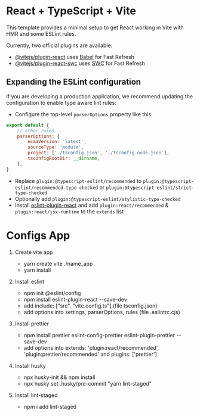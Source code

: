 # React + TypeScript + Vite

This template provides a minimal setup to get React working in Vite with HMR and some ESLint rules.

Currently, two official plugins are available:

- [@vitejs/plugin-react](https://github.com/vitejs/vite-plugin-react/blob/main/packages/plugin-react/README.md)
  uses [Babel](https://babeljs.io/) for Fast Refresh
- [@vitejs/plugin-react-swc](https://github.com/vitejs/vite-plugin-react-swc) uses [SWC](https://swc.rs/) for Fast
  Refresh

## Expanding the ESLint configuration

If you are developing a production application, we recommend updating the configuration to enable type aware lint rules:

- Configure the top-level `parserOptions` property like this:

```js
export default {
    // other rules...
    parserOptions: {
        ecmaVersion: 'latest',
        sourceType: 'module',
        project: ['./tsconfig.json', './tsconfig.node.json'],
        tsconfigRootDir: __dirname,
    },
}
```

- Replace `plugin:@typescript-eslint/recommended` to `plugin:@typescript-eslint/recommended-type-checked`
  or `plugin:@typescript-eslint/strict-type-checked`
- Optionally add `plugin:@typescript-eslint/stylistic-type-checked`
- Install [eslint-plugin-react](https://github.com/jsx-eslint/eslint-plugin-react) and
  add `plugin:react/recommended` & `plugin:react/jsx-runtime` to the `extends` list

# Configs App

1. Create vite app

    - yarn create vite ./name_app
    - yarn install

2. Install eslint

    - npm init @eslint/config
    - npm install eslint-plugin-react --save-dev
    - add include: ["src", "vite.config.ts"] (file tsconfig.json)
    - add options into settings, parserOptions, rules (file .eslintrc.cjs)

3. Install prettier

    - npm install prettier eslint-config-prettier eslint-plugin-prettier --save-dev
    - add options into extends: 'plugin:react/recommended', 'plugin:prettier/recommended' and plugins: ['prettier']

4. Install husky

    - npx husky-init && npm install
    - npx husky set .husky/pre-commit "yarn lint-staged"

5. Install lint-staged
    - npm i add lint-staged
